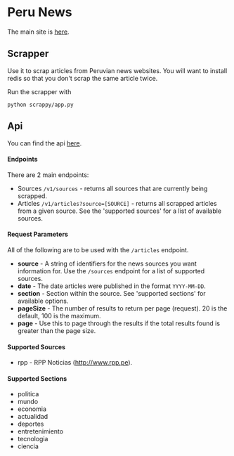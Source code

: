 <h1>Peru News</h1>

The main site is [here](https://www.perunews.xyz/).


<h2>Scrapper</h2>

Use it to scrap articles from Peruvian news websites. You will want to install redis
so that you don't scrap the same article twice.

Run the scrapper with

    python scrappy/app.py


<h2>Api</h2>

You can find the api [here](https://api.perunews.xyz/v1/sources).

<h4>Endpoints</h4>
There are 2 main endpoints:

 * Sources `/v1/sources` - returns all sources that are currently being scrapped.
 * Articles `/v1/articles?source=[SOURCE]` - returns all scrapped articles from a given source. See the 'supported sources'
     for a list of available sources. 

<h4>Request Parameters</h4>

All of the following are to be used with the `/articles` endpoint.

 * **source** - A string of identifiers for the news sources you want information for. Use the `/sources` endpoint for a list
              of supported sources.
 * **date** - The date articles were published in the format `YYYY-MM-DD`.
 * **section** - Section within the source. See 'supported sections' for available options.
 * **pageSize** - The number of results to return per page (request). 20 is the default, 100 is the maximum.
 * **page** - Use this to page through the results if the total results found is greater than the page size.

<h4>Supported Sources</h4>

 * rpp - RPP Noticias (http://www.rpp.pe).


<h4>Supported Sections</h4>

 * politica
 * mundo
 * economia
 * actualidad
 * deportes
 * entretenimiento
 * tecnologia
 * ciencia

